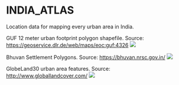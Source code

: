 # INDIA_ATLAS
Location data for mapping every urban area in India.



GUF 12 meter urban footprint polygon shapefile.
Source: https://geoservice.dlr.de/web/maps/eoc:guf:4326
![](https://github.com/justinelliotmeyers/INDIA_ATLAS/blob/master/images/India_DLR_GUF_12_Meter.jpg)

Bhuvan Settlement Polygons. Source: https://bhuvan.nrsc.gov.in/
![](https://github.com/justinelliotmeyers/INDIA_ATLAS/blob/master/images/India_SOI_settlement_polygons.jpg)

GlobeLand30 urban area features. Source: http://www.globallandcover.com/
![](https://github.com/justinelliotmeyers/INDIA_ATLAS/blob/master/images/India_globeland30.jpg)
